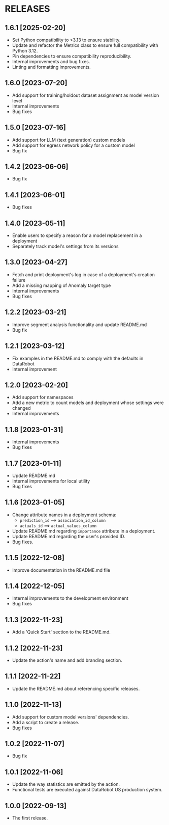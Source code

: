 # RELEASES

## 1.6.1 [2025-02-20]
* Set Python compatibility to <3.13 to ensure stability.
* Update and refactor the Metrics class to ensure full compatibility with Python 3.12.
* Pin dependencies to ensure compatibility reproducibility.
* Internal improvements and bug fixes.
* Linting and formatting improvements.

## 1.6.0 [2023-07-20]
* Add support for training/holdout dataset assignment as model version level
* Internal improvements
* Bug fixes

## 1.5.0 [2023-07-16]
* Add support for LLM (text generation) custom models
* Add support for egress network policy for a custom model
* Bug fix

## 1.4.2 [2023-06-06]
* Bug fix

## 1.4.1 [2023-06-01]
* Bug fixes

## 1.4.0 [2023-05-11]
  * Enable users to specify a reason for a model replacement in a deployment
  * Separately track model's settings from its versions

## 1.3.0 [2023-04-27]
  * Fetch and print deployment's log in case of a deployment's creation failure
  * Add a missing mapping of Anomaly target type
  * Internal improvements
  * Bug fixes

## 1.2.2 [2023-03-21]
  * Improve segment analysis functionality and update README.md
  * Bug fix

## 1.2.1 [2023-03-12]
  * Fix examples in the README.md to comply with the defaults in DataRobot
  * Internal improvement

## 1.2.0 [2023-02-20]
  * Add support for namespaces
  * Add a new metric to count models and deployment whose settings were changed
  * Internal improvements

## 1.1.8 [2023-01-31]
  * Internal improvements
  * Bug fixes

## 1.1.7 [2023-01-11]
  * Update README.md
  * Internal improvements for local utility
  * Bug fixes

## 1.1.6 [2023-01-05]
  * Change attribute names in a deployment schema:
    * `prediction_id` ==> `association_id_column`
    * `actuals_id` ==> `actual_values_column`
  * Update README.md regarding `importance` attribute in a deployment.
  * Update README.md regarding the user's provided ID.
  * Bug fixes.

## 1.1.5 [2022-12-08]
  * Improve documentation in the README.md file

## 1.1.4 [2022-12-05]
  * Internal improvements to the development environment
  * Bug fixes

## 1.1.3 [2022-11-23]
  * Add a 'Quick Start' section to the README.md.

## 1.1.2 [2022-11-23]
  * Update the action's name and add branding section.

## 1.1.1 [2022-11-22]
  * Update the README.md about referencing specific releases.

## 1.1.0 [2022-11-13]
  * Add support for custom model versions' dependencies.
  * Add a script to create a release.
  * Bug fixes

## 1.0.2 [2022-11-07]
  * Bug fix

## 1.0.1 [2022-11-06]
  * Update the way statistics are emitted by the action.
  * Functional tests are executed against DataRobot US production system.

## 1.0.0 [2022-09-13]
  * The first release.
